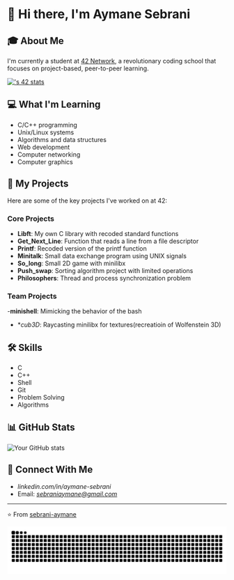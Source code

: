 # 👋 Hi there, I'm Aymane Sebrani

## 🎓 About Me
I'm currently a student at [42 Network](https://42.fr/en/network-42/), a revolutionary coding school that focuses on project-based, peer-to-peer learning.

[![<asebrani>'s 42 stats](https://badge.mediaplus.ma/darkblue/<asebrani>)](https://github.com/oakoudad/badge42)

## 💻 What I'm Learning
- C/C++ programming
- Unix/Linux systems
- Algorithms and data structures
- Web development
- Computer networking
- Computer graphics

## 🚀 My Projects
Here are some of the key projects I've worked on at 42:

### Core Projects
- **Libft**: My own C library with recoded standard functions
- **Get_Next_Line**: Function that reads a line from a file descriptor
- **Printf**: Recoded version of the printf function
- **Minitalk**: Small data exchange program using UNIX signals
- **So_long**: Small 2D game with minilibx
- **Push_swap**: Sorting algorithm project with limited operations
- **Philosophers**: Thread and process synchronization problem

### Team Projects
-**minishell**: Mimicking the behavior of the bash
- **cub3D*: Raycasting minilibx for textures(recreatioin of Wolfenstein 3D)

## 🛠️ Skills
- C
- C++
- Shell
- Git
- Problem Solving
- Algorithms


## 📊 GitHub Stats
![Your GitHub stats](https://github-readme-stats.vercel.app/api?username=sebrani-aymane&show_icons=true&theme=tokyonight)



## 🔗 Connect With Me
- *linkedin.com/in/aymane-sebrani*
- Email: *sebraniaymane@gmail.com*

---


⭐️ From [sebrani-aymane](https://github.com/sebrani-aymane)

![snake gif](https://github.com/Sebrani-Aymane/Sebrani-Aymane/blob/output/github-snake-dark.svg)
